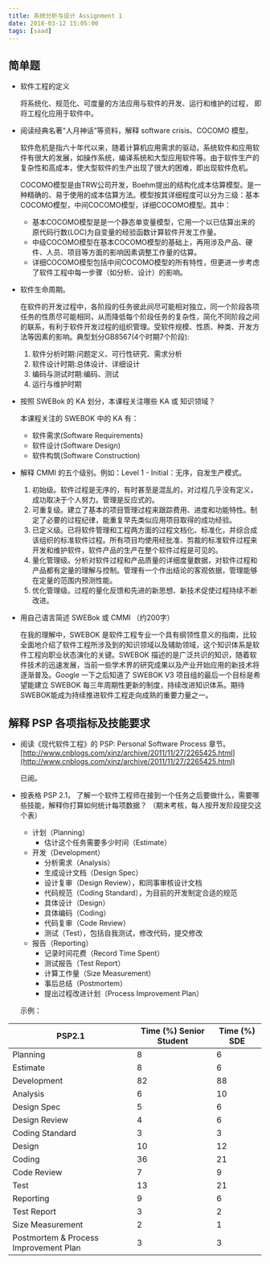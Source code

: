 ```yaml
---
title: 系统分析与设计 Assignment 1
date: 2018-03-12 15:05:00
tags: [saad]
---
```


## 简单题

  + 软件工程的定义

    将系统化、规范化、可度量的方法应用与软件的开发、运行和维护的过程， 即将工程化应用于软件中。

  + 阅读经典名著“人月神话”等资料，解释 software crisis、COCOMO 模型。

    软件危机是指六十年代以来，随着计算机应用需求的驱动，系统软件和应用软件有很大的发展，如操作系统，编译系统和大型应用软件等。由于软件生产的复杂性和高成本，使大型软件的生产出现了很大的困难，即出现软件危机。

    COCOMO模型是由TRW公司开发，Boehm提出的结构化成本估算模型。是一种精确的、易于使用的成本估算方法。模型按其详细程度可以分为三级：基本COCOMO模型，中间COCOMO模型，详细COCOMO模型。其中：
    + 基本COCOMO模型是是一个静态单变量模型，它用一个以已估算出来的原代码行数(LOC)为自变量的经验函数计算软件开发工作量。 
    + 中级COCOMO模型在基本COCOMO模型的基础上，再用涉及产品、硬件、人员、项目等方面的影响因素调整工作量的估算。
    + 详细COCOMO模型包括中间COCOMO模型的所有特性，但更进一步考虑了软件工程中每一步骤（如分析、设计）的影响。


  + 软件生命周期。

    在软件的开发过程中，各阶段的任务彼此间尽可能相对独立，同一个阶段各项任务的性质尽可能相同，从而降低每个阶段任务的复杂性，简化不同阶段之间的联系，有利于软件开发过程的组织管理。受软件规模、性质、种类、开发方法等因素的影响。典型划分GB8567(4个时期7个阶段):
    1. 软件分析时期:问题定义、可行性研究、需求分析
    2. 软件设计时期:总体设计、详细设计
    3. 编码与测试时期:编码、测试
    4. 运行与维护时期

  + 按照 SWEBok 的 KA 划分，本课程关注哪些 KA 或 知识领域？

    本课程关注的 SWEBOK 中的 KA 有：
    + 软件需求(Software Requirements)
    + 软件设计(Software Design)
    + 软件构筑(Software Construction)

  + 解释 CMMI 的五个级别。例如：Level 1 - Initial：无序，自发生产模式。

    1. 初始级。软件过程是无序的，有时甚至是混乱的，对过程几乎没有定义，成功取决于个人努力。管理是反应式的。
    2. 可重复级。建立了基本的项目管理过程来跟踪费用、进度和功能特性。制定了必要的过程纪律，能重复早先类似应用项目取得的成功经验。
    3. 已定义级。已将软件管理和工程两方面的过程文档化、标准化，并综合成该组织的标准软件过程。所有项目均使用经批准、剪裁的标准软件过程来开发和维护软件，软件产品的生产在整个软件过程是可见的。
    4. 量化管理级。分析对软件过程和产品质量的详细度量数据，对软件过程和产品都有定量的理解与控制。管理有一个作出结论的客观依据，管理能够在定量的范围内预测性能。
    5. 优化管理级。过程的量化反馈和先进的新思想、新技术促使过程持续不断改进。

  + 用自己语言简述 SWEBok 或 CMMI （约200字）

    在我的理解中，SWEBOK 是软件工程专业一个具有纲领性意义的指南，比较全面地介绍了软件工程所涉及到的知识领域以及辅助领域，这个知识体系是软件工程向职业状态演化的关键。SWEBOK 描述的是广泛共识的知识，随着软件技术的迅速发展，当前一些学术界的研究成果以及产业开始应用的新技术将逐渐普及。Google 一下之后知道了 SWEBOK V3 项目组的最后一个目标是希望能建立 SWEBOK 每三年周期性更新的制度，持续改进知识体系。期待SWEBOK能成为持续推进软件工程走向成熟的重要力量之一。 

## 解释 PSP 各项指标及技能要求

  + 阅读《现代软件工程》的 PSP: Personal Software Process 章节。
    [http://www.cnblogs.com/xinz/archive/2011/11/27/2265425.html](http://www.cnblogs.com/xinz/archive/2011/11/27/2265425.html)

    已阅。

  + 按表格 PSP 2.1， 了解一个软件工程师在接到一个任务之后要做什么，需要哪些技能，解释你打算如何统计每项数据？ （期末考核，每人按开发阶段提交这个表）

    + 计划（Planning）
      + 估计这个任务需要多少时间（Estimate）
    + 开发（Development）
      + 分析需求（Analysis）
      + 生成设计文档（Design Spec）
      + 设计复审（Design Review），和同事审核设计文档
      + 代码规范（Coding Standard），为目前的开发制定合适的规范
      + 具体设计（Design）
      + 具体编码（Coding）
      + 代码复审（Code Review）
      + 测试（Test），包括自我测试，修改代码，提交修改
    + 报告（Reporting）
      + 记录时间花费（Record Time Spent）
      + 测试报告（Test Report）
      + 计算工作量（Size Measurement）
      + 事后总结（Postmortem）
      + 提出过程改进计划（Process Improvement Plan）

    示例：

| PSP2.1 | Time (%) Senior Student | Time (%) SDE |
| - | - | - |
| Planning | 8 | 6 |
| Estimate | 8 | 6 |
| Development | 82 | 88 |
| Analysis | 6 | 10 |
| Design Spec | 5 | 6 |
| Design Review | 4 | 6 |
| Coding Standard | 3 | 3 |
| Design | 10 | 12 |
| Coding | 36 | 21 |
| Code Review | 7 | 9 |
| Test | 13 | 21 |
| Reporting | 9 | 6 |
| Test Report | 3 | 2 |
| Size Measurement | 2 | 1 |
| Postmortem & Process Improvement Plan | 3 | 3 |
